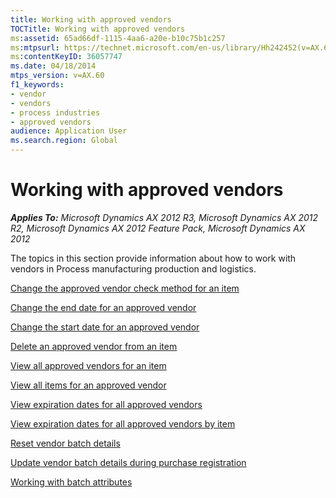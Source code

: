 ```yaml
---
title: Working with approved vendors
TOCTitle: Working with approved vendors
ms:assetid: 65ad66df-1115-4aa6-a20e-b10c75b1c257
ms:mtpsurl: https://technet.microsoft.com/en-us/library/Hh242452(v=AX.60)
ms:contentKeyID: 36057747
ms.date: 04/18/2014
mtps_version: v=AX.60
f1_keywords:
- vendor
- vendors
- process industries
- approved vendors
audience: Application User
ms.search.region: Global
---
```


# Working with approved vendors 


_**Applies To:** Microsoft Dynamics AX 2012 R3, Microsoft Dynamics AX 2012 R2, Microsoft Dynamics AX 2012 Feature Pack, Microsoft Dynamics AX 2012_

The topics in this section provide information about how to work with vendors in Process manufacturing production and logistics.

[Change the approved vendor check method for an item](change-the-approved-vendor-check-method-for-an-item.md)

[Change the end date for an approved vendor](change-the-end-date-for-an-approved-vendor.md)

[Change the start date for an approved vendor](change-the-start-date-for-an-approved-vendor.md)

[Delete an approved vendor from an item](delete-an-approved-vendor-from-an-item.md)

[View all approved vendors for an item](view-all-approved-vendors-for-an-item.md)

[View all items for an approved vendor](view-all-items-for-an-approved-vendor.md)

[View expiration dates for all approved vendors](view-expiration-dates-for-all-approved-vendors.md)

[View expiration dates for all approved vendors by item](view-expiration-dates-for-all-approved-vendors-by-item.md)

[Reset vendor batch details](reset-vendor-batch-details.md)

[Update vendor batch details during purchase registration](update-vendor-batch-details-during-purchase-registration.md)

[Working with batch attributes](working-with-batch-attributes.md)

  


